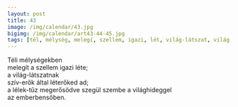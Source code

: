 ```yaml
---
layout: post
title: 43
image: /img/calendar/43.jpg
bigimg: /img/calendar/art43-44-45.jpg
tags: [tél, mélység, melegí, szellem, igazi, lét, világ-látszat, világ, látszat, szív-erő, szív, erő, léterő, ad, lélek-tűz, lélek, tűz, megerősödve, szembeszegül, világhideg, világ, hideg, emberbenső, ember, benső]
---
```

Téli mélységekben  
melegít a szellem igazi léte;  
a világ-látszatnak  
szív-erők által léterőked ad;  
a lélek-tűz megerősödve
szegül szembe a világhideggel  
az emberbensőben.
